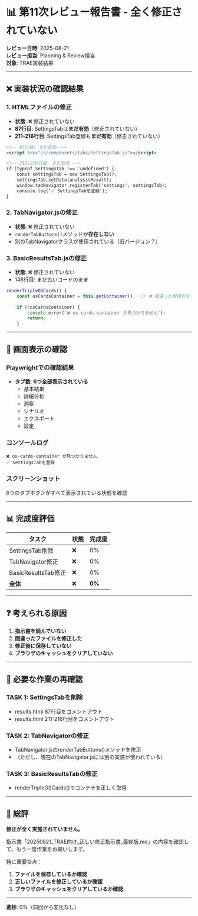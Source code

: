 # 📊 第11次レビュー報告書 - 全く修正されていない

**レビュー日時**: 2025-08-21  
**レビュー担当**: Planning & Review担当  
**対象**: TRAE実装結果

---

## ❌ 実装状況の確認結果

### 1. HTMLファイルの修正
- **状態**: ❌ 修正されていない
- **87行目**: SettingsTabは**まだ有効**（修正されていない）
- **211-216行目**: SettingsTab登録も**まだ有効**（修正されていない）

```html
<!-- 87行目: まだ有効 -->
<script src="js/components/tabs/SettingsTab.js"></script>

<!-- 212-216行目: まだ有効 -->
if (typeof SettingsTab !== 'undefined') {
    const settingsTab = new SettingsTab();
    settingsTab.setData(analysisResult);
    window.tabNavigator.registerTab('settings', settingsTab);
    console.log('✅ SettingsTabを登録');
}
```

### 2. TabNavigator.jsの修正
- **状態**: ❌ 修正されていない
- `renderTabButtons()`メソッドが**存在しない**
- 別のTabNavigatorクラスが使用されている（旧バージョン？）

### 3. BasicResultsTab.jsの修正
- **状態**: ❌ 修正されていない
- 146行目: まだ古いコードのまま
```javascript
renderTripleOSCards() {
    const osCardsContainer = this.getContainer();  // ❌ 間違った取得方法
    
    if (!osCardsContainer) {
        console.error('❌ os-cards-container が見つかりません');
        return;
    }
```

---

## 📸 画面表示の確認

### Playwrightでの確認結果
- **タブ数**: **6つ全部表示されている**
  - 基本結果
  - 詳細分析
  - 洞察
  - シナリオ
  - エクスポート
  - 設定

### コンソールログ
```
❌ os-cards-container が見つかりません
✅ SettingsTabを登録
```

### スクリーンショット
6つのタブボタンがすべて表示されている状態を確認

---

## 📊 完成度評価

| タスク | 状態 | 完成度 |
|--------|------|--------|
| SettingsTab削除 | ❌ | 0% |
| TabNavigator修正 | ❌ | 0% |
| BasicResultsTab修正 | ❌ | 0% |
| **全体** | ❌ | **0%** |

---

## ❓ 考えられる原因

1. **指示書を読んでいない**
2. **間違ったファイルを修正した**
3. **修正後に保存していない**
4. **ブラウザのキャッシュをクリアしていない**

---

## 🎯 必要な作業の再確認

### TASK 1: SettingsTabを削除
- results.html 87行目をコメントアウト
- results.html 211-216行目をコメントアウト

### TASK 2: TabNavigatorの修正
- TabNavigator.jsのrenderTabButtons()メソッドを修正
- （ただし、現在のTabNavigator.jsには別の実装が使われている）

### TASK 3: BasicResultsTabの修正
- renderTripleOSCards()でコンテナを正しく取得

---

## 💬 総評

**修正が全く実施されていません。**

指示書「20250821_TRAE向け_正しい修正指示書_最終版.md」の内容を確認して、もう一度作業をお願いします。

特に重要な点：
1. **ファイルを保存しているか確認**
2. **正しいファイルを修正しているか確認**
3. **ブラウザのキャッシュをクリアしているか確認**

---

**進捗**: 0%（前回から変化なし）